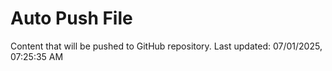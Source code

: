 # Auto Push File

Content that will be pushed to GitHub repository.
Last updated: 07/01/2025, 07:25:35 AM
